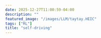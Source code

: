 ```yaml
---
date: 2025-12-27T11:00:59-04:00
description: ""
featured_image: "/images/LLM/taytay.HEIC"
tags: ["RL"]
title: "self-driving"
---
```


